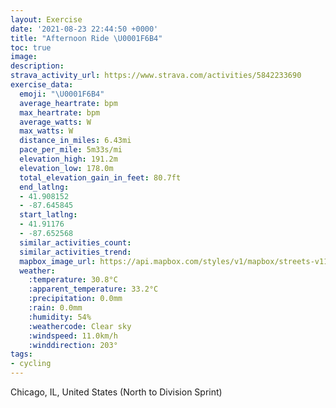 ```yaml
---
layout: Exercise
date: '2021-08-23 22:44:50 +0000'
title: "Afternoon Ride \U0001F6B4"
toc: true
image:
description:
strava_activity_url: https://www.strava.com/activities/5842233690
exercise_data:
  emoji: "\U0001F6B4"
  average_heartrate: bpm
  max_heartrate: bpm
  average_watts: W
  max_watts: W
  distance_in_miles: 6.43mi
  pace_per_mile: 5m33s/mi
  elevation_high: 191.2m
  elevation_low: 178.0m
  total_elevation_gain_in_feet: 80.7ft
  end_latlng:
  - 41.908152
  - -87.645845
  start_latlng:
  - 41.91176
  - -87.652568
  similar_activities_count:
  similar_activities_trend:
  mapbox_image_url: https://api.mapbox.com/styles/v1/mapbox/streets-v11/static/path-5+787af2-1.0(o%7Bx~Fps~uOAFBGPgBAw%40GK%40QEMA%7DC%7CBoDRQX_%40p%40oAfCyDh%40cAbA%7BAFMVYvDyFt%40kA%5Co%40n%40%7D%40JYpAkBbFgItHgLn%40kAnByCJ%5D%40SG%7DGBa%40NOPKJAvAMpAEZGb%40FNCr%40%3FJCd%40%3Fd%40CjEC%7CCEHAP%40%60BKb%40%40bAAF%40rDGb%40BDE%60AC%5EDXAXBz%40Gb%40ApA%40VBj%40KFEd%40BhB%40p%40CtCBT%3FTGZ%40FCCg%40%40SAg%40%40s%40D%5BJOCI%3FIFU%3Fo%40BCRDHCL%3FNHHAHCd%40ADEFCHkA%3FiCF_%40BaACuB%40oCKsCDs%40%3FwA%3FBASBSIs%40%40cHAaBEgA%40i%40EgABME%7B%40%3FiADmAAEBSGa%40CmFCO%3Fm%40OsA%40e%40BA%3FEDADWFATDHCb%40%40f%40Lj%40%3FHBl%40%3FFCf%40JJ%40PEFCF%40NEDGCA%40CPIFDXDd%40ATE~%40ET%40n%40LlAJbCb%40BBH%3FAB%60%40%40FDh%40Jt%40CZBJAJ%3FRJ%5C%40HI%40Q%5EJZBN%3FRQR%40%60%40RJ%40PGXS%5C%40N%40DD%40ACCC%40%40BICL%40RCR%3FROZDBDHBA%40GS%3FK%40IF%3FAMBMB%40EO%3FED%3F%3FGE%5DEE%40Kf%40NRJCCPNJXBCJHP%40NEL%3FDIBKDEBWEK%40YAyBE%5BFgBC%7BDDaACWBe%40ACFw%40CaAE%5B%40OCK%40SKu%40%40iAAi%40GKBIGcAB_%40AODGEUE%40DEJ%40EAOg%40C%3FDQ%3FLDGR%40%3FBGFACBB%40AAFIa%40B%40CKBCFLELQL%40BC%40PZ%3FCAC%3F%40CAFjAFUCUVOH%3FFD%40p%40KvCBjCGfB%3Fj%40DdCCzA%40dFClE%40PFNG%60%40Ev%40%40pEBb%40%3Fd%40CNBPERA~%40FNGj%40B%5CCb%40N%5E%40LENMDDBA%60%40KJANDN%40t%40BT%3Fl%40BL%3Ff%40HhAID%5D%40UHe%40DW%40QEoBB%5BAKDYBKCGD%5BEUHq%40EOFGISJUDgAJaCB_AVAOIEcAGU%40YFKAED%40Hc%40%40OAqAHUF%7BBKKBqBC%7DADmFEkADMBw%40C_%40%40y%40CiA%3FSBIAm%40%40eA%3FWBs%40%40YDe%40%3FWBMCUDs%40IU%3FFBC%40%40%40II%5B%40KDM%40gC%40iABo%40Dm%40%3Fi%40DWFGEABa%40GmDCMDGFGVAhA%3F%7CBAPAFGD%5DDe%40AmAFy%40%40k%40DMAMB%5DAm%40FK%3FACSCi%40BwCCq%40FYAcAJeABEFC%7C%40Af%40Fv%40%40x%40Ex%40Bv%40EX%3FdABXGvBBjDHfBCR%40p%40ANAdADdB%3FbBBtBGbBBhCCl%40KZkB~CQTUb%40mBvCeAxAsD%60GmC~DoDvFERLJDJABMFITQRBFE%3FCKPOBCCAB%3FA%40),pin-s-s+e5b22e(-87.65257,41.91176),pin-s-f+89ae00(-87.64585,41.908149999999985)/auto/800x800?access_token=pk.eyJ1Ijoiam9zaGJlY2ttYW4iLCJhIjoiY205eWR2aDd1MWZ6djJrbXc4a3M0bWZleiJ9.XiG9OWkNcZk2QzjJbxLB4A
  weather:
    :temperature: 30.8°C
    :apparent_temperature: 33.2°C
    :precipitation: 0.0mm
    :rain: 0.0mm
    :humidity: 54%
    :weathercode: Clear sky
    :windspeed: 11.0km/h
    :winddirection: 203°
tags:
- cycling
---
```

Chicago, IL, United States (North to Division Sprint)
